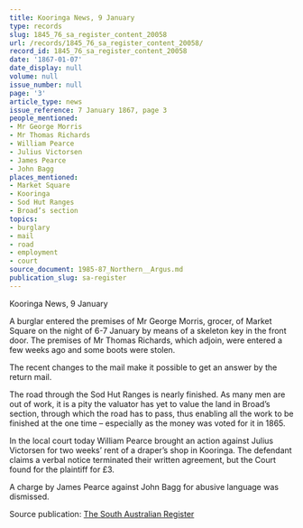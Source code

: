 ```yaml
---
title: Kooringa News, 9 January
type: records
slug: 1845_76_sa_register_content_20058
url: /records/1845_76_sa_register_content_20058/
record_id: 1845_76_sa_register_content_20058
date: '1867-01-07'
date_display: null
volume: null
issue_number: null
page: '3'
article_type: news
issue_reference: 7 January 1867, page 3
people_mentioned:
- Mr George Morris
- Mr Thomas Richards
- William Pearce
- Julius Victorsen
- James Pearce
- John Bagg
places_mentioned:
- Market Square
- Kooringa
- Sod Hut Ranges
- Broad’s section
topics:
- burglary
- mail
- road
- employment
- court
source_document: 1985-87_Northern__Argus.md
publication_slug: sa-register
---
```


Kooringa News, 9 January

A burglar entered the premises of Mr George Morris, grocer, of Market Square on the night of 6-7 January by means of a skeleton key in the front door.  The premises of Mr Thomas Richards, which adjoin, were entered a few weeks ago and some boots were stolen.

The recent changes to the mail make it possible to get an answer by the return mail.

The road through the Sod Hut Ranges is nearly finished.  As many men are out of work, it is a pity the valuator has yet to value the land in Broad’s section, through which the road has to pass, thus enabling all the work to be finished at the one time – especially as the money was voted for it in 1865.

In the local court today William Pearce brought an action against Julius Victorsen for two weeks’ rent of a draper’s shop in Kooringa.  The defendant claims a verbal notice terminated their written agreement, but the Court found for the plaintiff for £3.

A charge by James Pearce against John Bagg for abusive language was dismissed.

Source publication: [The South Australian Register](/publications/sa-register/)
